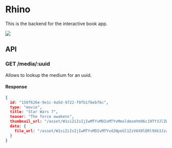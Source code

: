 # Rhino

This is the backend for the interactive book app.

![](http://memeblender.com/wp-content/uploads/2014/04/funny-memes-real-unicorns-have-curves.jpg)


## API

### GET /media/:uuid

Allows to lookup the medium for an uuid.

#### Response

```json
{
  id: "150f626e-9e1c-4a5d-9722-f0fb1f6ebf6c",
  type: "movie",
  title: "Star Wars 7",
  teaser: "The force awakens",
  thumbnail_url: "/asset/W1siZiIsIjIwMTYvMDIvMTYvMmxldmxmYm96c19TY3JlZW5zaG90XzIwMTZfMDJfMTZfMTMuMzcuMjgucG5nIl1d?sha=aa7182acf9168d76",
  data: {
    file_url: "/asset/W1siZiIsIjIwMTYvMDIvMTYvd2NpeGl1ZzV6X0lDRl9Xb3JzaGlwX1RhZ191bmRfTmFjaHQubXA0Il1d?sha=3852198f753ca9e8"
  }
}
```
